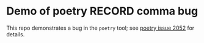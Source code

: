 # Demo of poetry RECORD comma bug

This repo demonstrates a bug in the `poetry` tool; see [poetry issue 2052](https://github.com/python-poetry/poetry/issues/2052) for details.


